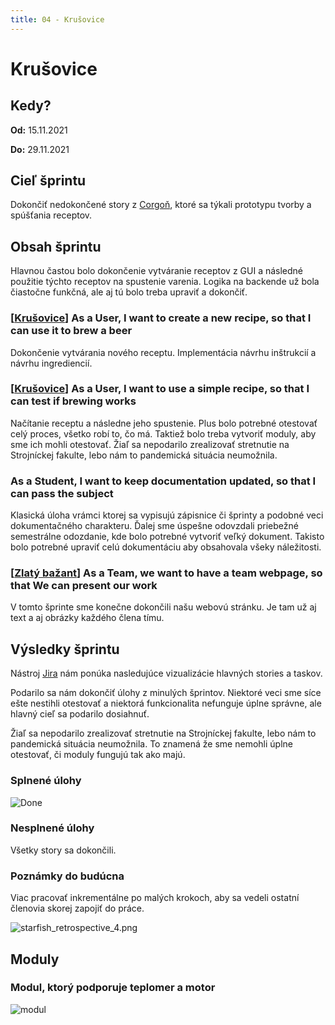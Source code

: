 ```yaml
---
title: 04 - Krušovice
---
```


# Krušovice

## Kedy?

**Od:** 15.11.2021

**Do:** 29.11.2021

## Cieľ šprintu

Dokončiť nedokončené story z [Corgoň](03.md), ktoré sa týkali prototypu tvorby a spúšťania receptov.

## Obsah šprintu

Hlavnou častou bolo dokončenie vytváranie receptov z GUI a následné použitie týchto receptov na spustenie varenia. Logika na backende už bola čiastočne funkčná, ale aj tú bolo treba upraviť a dokončiť.

### [[Krušovice](03.md)] As a User, I want to create a new recipe, so that I can use it to brew a beer

Dokončenie vytvárania nového receptu. Implementácia návrhu inštrukcií a návrhu ingrediencií.

### [[Krušovice](03.md)] As a User, I want to use a simple recipe, so that I can test if brewing works

Načítanie receptu a následne jeho spustenie. Plus bolo potrebné otestovať celý proces, všetko robí to, čo má. Taktiež bolo treba vytvoriť moduly, aby sme ich mohli otestovať. Žiaľ sa nepodarilo zrealizovať stretnutie na Strojníckej fakulte, lebo nám to pandemická situácia neumožnila. 

### As a Student, I want to keep documentation updated, so that I can pass the subject

Klasická úloha vrámci ktorej sa vypisujú zápisnice či šprinty a podobné veci dokumentačného charakteru. Ďalej sme úspešne odovzdali priebežné semestrálne odozdanie, kde bolo potrebné vytvoriť veľký dokument. Takisto bolo potrebné upraviť celú dokumentáciu aby obsahovala všeky náležitosti.

### [[Zlatý bažant](01.md)] As a Team, we want to have a team webpage, so that We can present our work

V tomto šprinte sme konečne dokončili našu webovú stránku. Je tam už aj text a aj obrázky každého člena tímu.

## Výsledky šprintu

Nástroj [Jira](../methodics/jira.md) nám ponúka nasledujúce vizualizácie hlavných stories a taskov.

Podarilo sa nám dokončiť úlohy z minulých šprintov. Niektoré veci sme síce ešte nestihli otestovať a niektorá funkcionalita nefunguje úplne správne, ale hlavný cieľ sa podarilo dosiahnuť.

Žiaľ sa nepodarilo zrealizovať stretnutie na Strojníckej fakulte, lebo nám to pandemická situácia neumožnila. To znamená že sme nemohli úplne otestovať, či moduly fungujú tak ako majú.

### Splnené úlohy

![Done](/img/sprints/sprint-04-1.png)

### Nesplnené úlohy

Všetky story sa dokončili.

### Poznámky do budúcna

Viac pracovať inkrementálne po malých krokoch, aby sa vedeli ostatní členovia skorej zapojiť do práce.

![starfish_retrospective_4.png](/img/starfish_retrospective_4.png)

## Moduly

### Modul, ktorý podporuje teplomer a motor

![modul](/img/sprints/04/modul.jpg)
